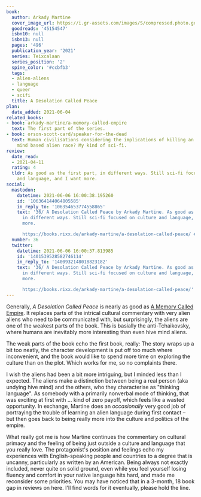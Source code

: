 ```yaml
---
book:
  author: Arkady Martine
  cover_image_url: https://i.gr-assets.com/images/S/compressed.photo.goodreads.com/books/1591755604l/45154547._SY475_.jpg
  goodreads: '45154547'
  isbn10: null
  isbn13: null
  pages: '496'
  publication_year: '2021'
  series: Teixcalaan
  series_position: '2'
  spine_color: '#ccbfb3'
  tags:
  - alien-aliens
  - language
  - queer
  - scifi
  title: A Desolation Called Peace
plan:
  date_added: 2021-06-04
related_books:
- book: arkady-martine/a-memory-called-empire
  text: The first part of the series.
- book: orson-scott-card/speaker-for-the-dead
  text: Human civilisations considering the implications of killing an entire hive
    mind based alien race? My kind of sci-fi.
review:
  date_read:
  - 2021-04-11
  rating: 4
  tldr: As good as the first part, in different ways. Still sci-fi focused on culture
    and language, and I want more.
social:
  mastodon:
    datetime: 2021-06-06 16:00:38.195260
    id: '106364144064805585'
    in_reply_to: '106354653774558865'
    text: '36/ A Desolation Called Peace by Arkady Martine. As good as the first part,
      in different ways. Still sci-fi focused on culture and language, and I want
      more.

      https://books.rixx.de/arkady-martine/a-desolation-called-peace/ #rixxReads'
  number: 36
  twitter:
    datetime: 2021-06-06 16:00:37.813985
    id: '1401539528582746114'
    in_reply_to: '1400932148018823182'
    text: '36/ A Desolation Called Peace by Arkady Martine. As good as the first part,
      in different ways. Still sci-fi focused on culture and language, and I want
      more.

      https://books.rixx.de/arkady-martine/a-desolation-called-peace/'
---
```


Generally, *A Desolation Called Peace* is nearly as good as [A Memory Called
Empire](/arkady-martine/a-memory-called-empire). It replaces parts of the intrical cultural commentary with very alien
aliens who need to be communicated with, but surprisingly, the aliens are one of the weakest parts of the book. This is
basially the anti-Tchaikovsky, where humans are inevitably more interesting than even hive mind aliens.

The weak parts of the book echo the first book, really: The story wraps up a bit too neatly, the character development
is put off too much where inconvenient, and the book would like to spend more time on exploring the culture than on the
plot. Which works for me, so no complaints there.

I wish the aliens had been a bit more intriguing, but I minded less than I expected. The aliens make a distinction
between being a real person (aka undying hive mind) and the others, who they characterise as "thinking language". As
somebody with a primarily nonverbal mode of thinking, that was exciting at first with … kind of zero payoff, which feels
like a wasted opportunity. In exchange, Martine does an *occasionally* very good job of portraying the trouble of
learning an alien language during first contact – but then goes back to being really more into the culture and politics
of the empire.

What really got me is how Martine continues the commentary on cultural primacy and the feeling of being just outside a
culture and language that you really love. The protagonist's position and feelings echo my experiences with
English-speaking people and countries to a degree that is uncanny, particularly as written by an American. Being always
not exactly included, never quite on solid ground, even while you feel yourself losing fluency and comfort in your
native language hits hard, and made me reconsider some priorities. You may have noticed that in a 3-month, 18 book gap
in reviews on here. I'll find words for it eventually, please hold the line.
